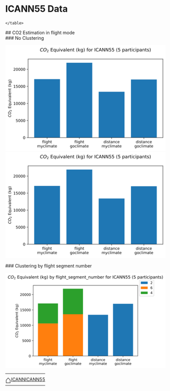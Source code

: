 # ICANN55 Data



  <html>
  <style>
  table, th, td {
    border: 0px none;
    padding: 0px;
  }
  </style>
  <body>
    <table style="width:100%">
          <tr>
<td><a href='https://mglt.github.io/co2eq/' style='font-size: 30px; text-decoration: none' >⌂</a></td>
<td><a href='https://mglt.github.io/co2eq/ICANN/ICANN'>ICANN</a></td>
<td><a href='https://mglt.github.io/co2eq/ICANN/ICANN55'>ICANN55</a></td>
<td> </td>
<td> </td>
<td> </td>
<td> </td>
      </tr>

    </table>
  </body>
  </html>
    
<div id="flight"></div>
## CO2 Estimation in flight mode

<div id="flight-None"></div>
### No Clustering

![](co2eq-mode_flight_distance-co2eq_myclimate_goclimate.svg)
![](co2eq-mode_flight_distance-cluster_nbr_15-co2eq_myclimate_goclimate.svg)

<div id="flight- flight segment number"></div>
### Clustering by  flight segment number

![](co2eq-mode_flight_distance-cluster_key_flight_segment_number-cluster_nbr_15-co2eq_myclimate_goclimate.svg)

